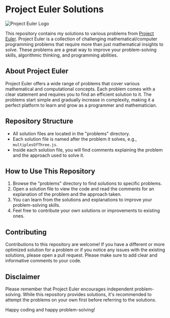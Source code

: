 # Project Euler Solutions

![Project Euler Logo](https://projecteuler.net/themes/logo_default.png)

This repository contains my solutions to various problems from [Project Euler](https://projecteuler.net/). Project Euler is a collection of challenging mathematical/computer programming problems that require more than just mathematical insights to solve. These problems are a great way to improve your problem-solving skills, algorithmic thinking, and programming abilities.

## About Project Euler

Project Euler offers a wide range of problems that cover various mathematical and computational concepts. Each problem comes with a clear statement and requires you to find an efficient solution to it. The problems start simple and gradually increase in complexity, making it a perfect platform to learn and grow as a programmer and mathematician.

## Repository Structure

- All solution files are located in the "problems" directory.
- Each solution file is named after the problem it solves, e.g., `multiplesOfThree.js`.
- Inside each solution file, you will find comments explaining the problem and the approach used to solve it.

## How to Use This Repository

1. Browse the "problems" directory to find solutions to specific problems.
2. Open a solution file to view the code and read the comments for an explanation of the problem and the approach taken.
3. You can learn from the solutions and explanations to improve your problem-solving skills.
4. Feel free to contribute your own solutions or improvements to existing ones.

## Contributing

Contributions to this repository are welcome! If you have a different or more optimized solution for a problem or if you notice any issues with the existing solutions, please open a pull request. Please make sure to add clear and informative comments to your code.

## Disclaimer

Please remember that Project Euler encourages independent problem-solving. While this repository provides solutions, it's recommended to attempt the problems on your own first before referring to the solutions.

Happy coding and happy problem-solving!
